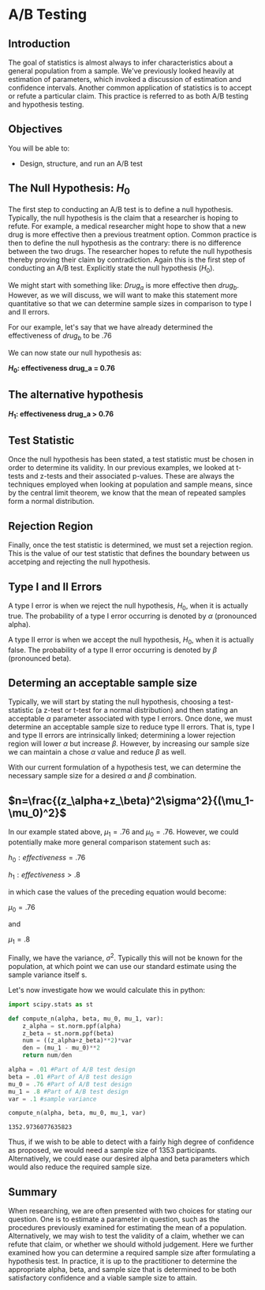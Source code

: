 
# A/B Testing

## Introduction

The goal of statistics is almost always to infer characteristics about a general population from a sample. We've previously looked heavily at estimation of parameters, which invoked a discussion of estimation and confidence intervals. Another common application of statistics is to accept or refute a particular claim. This practice is referred to as both A/B testing and hypothesis testing. 

## Objectives
You will be able to:

* Design, structure, and run an A/B test

## The Null Hypothesis: $H_0$

The first step to conducting an A/B test is to define a null hypothesis. Typically, the null hypothesis is the claim that a researcher is hoping to refute. For example, a medical researcher might hope to show that a new drug is more effective then a previous treatment option. Common practice is then to define the null hypothesis as the contrary: there is no difference between the two drugs. The researcher hopes to refute the null hypothesis thereby proving their claim by contradiction. Again this is the first step of conducting an A/B test. Explicitly state the null hypothesis ($H_0$).

We might start with something like: $Drug_a$ is more effective then $drug_b$.
However, as we will discuss, we will want to make this statement more quantitative so that we can determine sample sizes in comparison to type I and II errors. 

For our example, let's say that we have already determined the effectiveness of $drug_b$ to be .76

We can now state our null hypothesis as:

**$H_0$: effectiveness drug_a = 0.76**

## The alternative hypothesis

**$H_1$: effectiveness drug_a > 0.76**

## Test Statistic

Once the null hypothesis has been stated, a test statistic must be chosen in order to determine its validity. In our previous examples, we looked at t-tests and z-tests and their associated p-values. These are always the techniques employed when looking at population and sample means, since by the central limit theorem, we know that the mean of repeated samples form a normal distribution. 

## Rejection Region

Finally, once the test statistic is determined, we must set a rejection region. This is the value of our test statistic that defines the boundary between us accetping and rejecting the null hypothesis. 

## Type I and II Errors

A type I error is when we reject the null hypothesis, $H_0$, when it is actually true. The probability of a type I error occurring is denoted by $\alpha$ (pronounced alpha).  

A type II error is when we accept the null hypothesis, $H_0$, when it is actually false. The probability of a type II error occurring is denoted by $\beta$ (pronounced beta).

## Determing an acceptable sample size

Typically, we will start by stating the null hypothesis, choosing a test-statistic (a z-test or t-test for a normal distribution) and then stating an acceptable $\alpha$ parameter associated with type I errors. Once done, we must determine an acceptable sample size to reduce type II errors. That is, type I and type II errors are intrinsically linked; determining a lower rejection region will lower $\alpha$ but increase $\beta$. However, by increasing our sample size we can maintain a chose $\alpha$ value and reduce $\beta$ as well.  

With our current formulation of a hypothesis test, we can determine the necessary sample size for a desired $\alpha$ and $\beta$ combination. 

## $n=\frac{(z_\alpha+z_\beta)^2\sigma^2}{(\mu_1-\mu_0)^2}$

In our example stated above, $\mu_1=.76$ and $\mu_0=.76$. However, we could potentially make more general comparison statement such as:

$h_0: effectiveness = .76$

$h_1: effectiveness > .8$

in which case the values of the preceding equation would become:

$\mu_0 = .76$

and 

$\mu_1 = .8$


Finally, we have the variance, $\sigma^2$. Typically this will not be known for the population, at which point we can use our standard estimate using the sample variance itself s.

Let's now investigate how we would calculate this in python:



```python
import scipy.stats as st
```


```python
def compute_n(alpha, beta, mu_0, mu_1, var):
    z_alpha = st.norm.ppf(alpha)
    z_beta = st.norm.ppf(beta)
    num = ((z_alpha+z_beta)**2)*var
    den = (mu_1 - mu_0)**2
    return num/den

alpha = .01 #Part of A/B test design
beta = .01 #Part of A/B test design
mu_0 = .76 #Part of A/B test design
mu_1 = .8 #Part of A/B test design
var = .1 #sample variance

compute_n(alpha, beta, mu_0, mu_1, var)
```




    1352.9736077635823



Thus, if we wish to be able to detect with a fairly high degree of confidence as proposed, we would need a sample size of 1353 participants. Alternatively, we could ease our desired alpha and beta parameters which would also reduce the required sample size.

## Summary

When researching, we are often presented with two choices for stating our question. One is to estimate a parameter in question, such as the procedures previously examined for estimating the mean of a population. Alternatively, we may wish to test the validity of a claim, whether we can refute that claim, or whether we should withold judgement. Here we further examined how you can determine a required sample size after formulating a hypothesis test. In practice, it is up to the practitioner to determine the appropriate alpha, beta, and sample size that is determined to be both satisfactory confidence and a viable sample size to attain.
